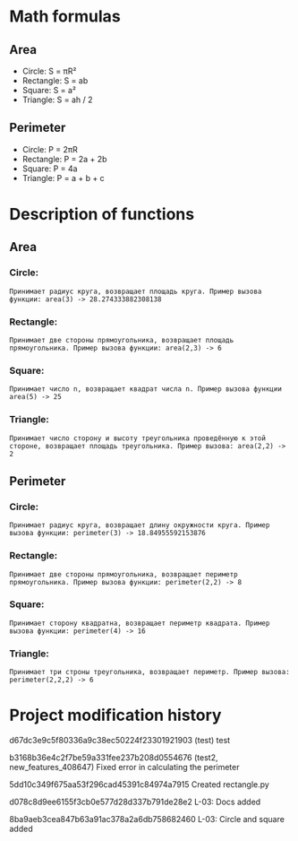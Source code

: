 # Math formulas

## Area

- Circle: S = πR²
- Rectangle: S = ab
- Square: S = a²
- Triangle: S = ah / 2

## Perimeter

- Circle: P = 2πR
- Rectangle: P = 2a + 2b
- Square: P = 4a
- Triangle: P = a + b + c

# Description of functions

## Area

### Circle:

    Принимает радиус круга, возвращает площадь круга. Пример вызова функции: area(3) -> 28.274333882308138

### Rectangle:

    Принимает две стороны прямоугольника, возвращает площадь прямоугольника. Пример вызова функции: area(2,3) -> 6

### Square:

    Принимает число n, возвращает квадрат числа n. Пример вызова функции area(5) -> 25

### Triangle:

    Принимает число сторону и высоту треугольника проведённую к этой стороне, возвращает площадь треугольника. Пример вызова: area(2,2) -> 2

## Perimeter

### Circle:

    Принимает радиус круга, возвращает длину окружности круга. Пример вызова функции: perimeter(3) -> 18.84955592153876

### Rectangle:

    Принимает две стороны прямоугольника, возвращает периметр прямоугольника. Пример вызова функции: perimeter(2,2) -> 8

### Square:

    Принимает сторону квадратна, возвращает периметр квадрата. Пример вызова функции: perimeter(4) -> 16

### Triangle:

    Принимает три строны треугольника, возвращает периметр. Пример вызова: perimeter(2,2,2) -> 6

# Project modification history

d67dc3e9c5f80336a9c38ec50224f23301921903 (test) test

b3168b36e4c2f7be59a331fee237b208d0554676 (test2, new_features_408647) Fixed error in calculating the perimeter

5dd10c349f675aa53f296cad45391c84974a7915 Created rectangle.py

d078c8d9ee6155f3cb0e577d28d337b791de28e2 L-03: Docs added

8ba9aeb3cea847b63a91ac378a2a6db758682460 L-03: Circle and square added
